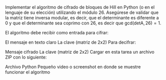 Implementar el algoritmo de cifrado de bloques de Hill en Python (o en el lenguaje de su elección) utilizando el módulo
26. Asegúrese de validar que la matriz tiene inversa modular, es decir, que el determinante es diferente a 0 y que el
determinante sea coprimo con 26, es decir que $\text{gcd}(\text{detA},26)=1$.

El algoritmo debe recibir como entrada para cifrar:

El mensaje en texto claro
La clave (matriz de 2x2)
Para decifrar:

Mensaje cifrado
La clave (matriz de 2x2)
Cargar en esta tarea un archivo ZIP con lo siguiente:

Archivo Python
Pequeño video o screenshot en donde se muestre funcionar el algoritmo

